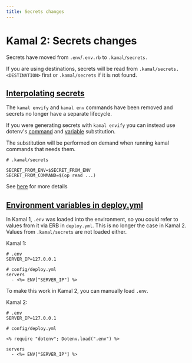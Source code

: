 ```yaml
---
title: Secrets changes
---
```


# Kamal 2: Secrets changes

Secrets have moved from `.env`/`.env.rb` to `.kamal/secrets.`

If you are using destinations, secrets will be read from `.kamal/secrets.<DESTINATION>` first or `.kamal/secrets` if it is not found.

## [Interpolating secrets](#interpolating-secrets)

The `kamal envify` and `kamal env` commands have been removed and secrets no longer have a separate lifecycle.

If you were generating secrets with `kamal envify` you can instead use dotenv's [command](https://github.com/bkeepers/dotenv?tab=readme-ov-file#command-substitution) and [variable](https://github.com/bkeepers/dotenv?tab=readme-ov-file#variable-substitution) substitution.

The substitution will be performed on demand when running kamal commands that needs them.

```
# .kamal/secrets

SECRET_FROM_ENV=$SECRET_FROM_ENV
SECRET_FROM_COMMAND=$(op read ...)
```

See [here](../configuration/environment-variables#using-kamal-secrets) for more details

## [Environment variables in deploy.yml](#environment-variables-in-deployyml)

In Kamal 1, `.env` was loaded into the environment, so you could refer to values from it via ERB in `deploy.yml`. This is no longer the case in Kamal 2. Values from `.kamal/secrets` are not loaded either.

Kamal 1:

```
# .env
SERVER_IP=127.0.0.1

# config/deploy.yml
servers
  - <%= ENV["SERVER_IP"] %>
```

To make this work in Kamal 2, you can manually load `.env`.

Kamal 2:

```
# .env
SERVER_IP=127.0.0.1

# config/deploy.yml

<% require "dotenv"; Dotenv.load(".env") %>

servers
  - <%= ENV["SERVER_IP"] %>
```
